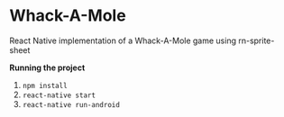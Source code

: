 # Whack-A-Mole

React Native implementation of a Whack-A-Mole game using rn-sprite-sheet

**Running the project**

1. `npm install`
2. `react-native start`
3. `react-native run-android`
